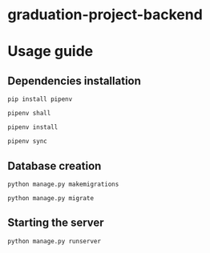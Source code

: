 # graduation-project-backend
# Usage guide
## Dependencies installation
```
pip install pipenv

pipenv shall

pipenv install

pipenv sync
```
## Database creation
```
python manage.py makemigrations

python manage.py migrate
```
## Starting the server
```
python manage.py runserver
```